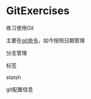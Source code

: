 # GitExercises
练习使用Git

主要在[git命令](https://github.com/longagozhzq/GitExercises/blob/master/git%E5%91%BD%E4%BB%A4.md)，如今按照日期管理

分支管理

标签

statsh

git配置信息